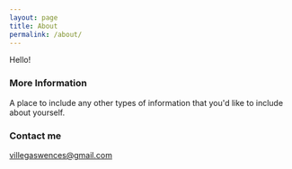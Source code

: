```yaml
---
layout: page
title: About
permalink: /about/
---
```


Hello! 

### More Information

A place to include any other types of information that you'd like to include about yourself.

### Contact me

[villegaswences@gmail.com](mailto:villegaswences@gmail.com)